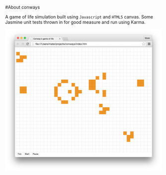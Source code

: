 #About conways

A game of life simulation built using `Javascript` and `HTML5` canvas. Some Jasmine unit tests thrown in for good measure and run using Karma.

![Conways screenshot](conways.png)
